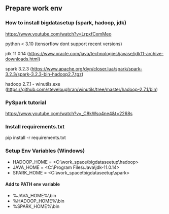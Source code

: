 ## Prepare work env

### How to install bigdatasetup (spark, hadoop, jdk)
https://www.youtube.com/watch?v=LrpxfCxmMeo

python < 3.10 (tensorflow dont support recent versions)

jdk 11.0.14 (https://www.oracle.com/java/technologies/javase/jdk11-archive-downloads.html)

spark 3.2.3 (https://www.apache.org/dyn/closer.lua/spark/spark-3.2.3/spark-3.2.3-bin-hadoop2.7.tgz)

hadoop 2.7.1 - winutils.exe (https://github.com/steveloughran/winutils/tree/master/hadoop-2.7.1/bin)

### PySpark tutorial
https://www.youtube.com/watch?v=_C8kWso4ne4&t=2268s

### Install requirements.txt
pip install -r requirements.txt

### Setup Env Variables (Windows)
* HADOOP_HOME = <C:\work_space\bigdataseetup\hadoop>
* JAVA_HOME = <C:\Program Files\Java\jdk-11.0.14>
* SPARK_HOME = <C:\work_space\bigdataseetup\spark>

#### Add to PATH env variable
* %JAVA_HOME%\bin
* %HADOOP_HOME%\bin
* %SPARK_HOME%\bin